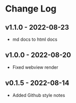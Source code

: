 # Change Log

## v1.1.0 - 2022-08-23

- md docs to html docs

## v1.0.0 - 2022-08-20

- Fixed webview render

## v0.1.5 - 2022-08-14

- Added Github style notes
